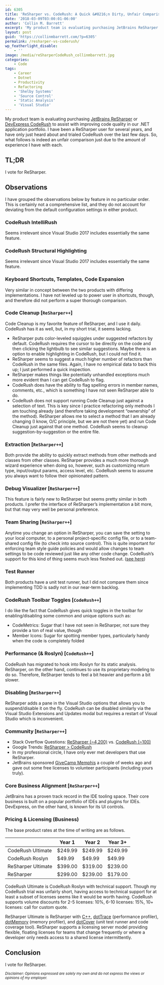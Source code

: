 ```yaml
---
id: 6305
title: 'ReSharper vs. CodeRush: A Quick &#8216;n Dirty, Unfair Comparison'
date: '2018-03-09T03:00:01-06:00'
author: 'Collin M. Barrett'
excerpt: 'My product team is evaluating purchasing JetBrains ReSharper or DevExpress CodeRush to assist with improving code quality in our .NET application portfolio. I jotted down some unfair observations of the two products after using ReSharper for a couple of years and CodeRush for a couple of days.'
layout: post
guid: 'https://collinmbarrett.com/?p=6305'
permalink: /resharper-vs-coderush/
wp_featherlight_disable:
    - ''
image: /media/reSharperCodeRush_collinmbarrett.jpg
categories:
    - Code
tags:
    - Career
    - Dotnet
    - Productivity
    - Refactoring
    - 'Shelby Systems'
    - 'Source Control'
    - 'Static Analysis'
    - 'Visual Studio'
---
```


My product team is evaluating purchasing [JetBrains ReSharper](https://www.jetbrains.com/resharper/) or [DevExpress CodeRush](https://www.devexpress.com/products/coderush/) to assist with improving code quality in our .NET application portfolio. I have been a ReSharper user for several years, and have only just heard about and trialed CodeRush over the last few days. So, what follows is indeed an unfair comparison just due to the amount of experience I have with each.

## TL;DR

I vote for ReSharper.

## Observations

I have grouped the observations below by feature in no particular order. This is certainly not a comprehensive list, and they do not account for deviating from the default configuration settings in either product.

### CodeRush IntelliRush

Seems irrelevant since Visual Studio 2017 includes essentially the same feature.

### CodeRush Structural Highlighting

Seems irrelevant since Visual Studio 2017 includes essentially the same feature.

### Keyboard Shortcuts, Templates, Code Expansion

Very similar in concept between the two products with differing implementations. I have not leveled up to power user in shortcuts, though, and therefore did not perform a super thorough comparison.

### Code Cleanup \[`ReSharper++`\]

Code Cleanup is my favorite feature of ReSharper, and I use it daily. CodeRush has it as well, but, in my short trial, it seems lacking.

- ReSharper puts color-leveled squiggles under suggested refactors by default. CodeRush requires the cursor to be directly on the code and then clicking the lightbulb to see similar suggestions. Maybe there is an option to enable highlighting in CodeRush, but I could not find it.
- ReSharper seems to suggest a much higher number of refactors than CodeRush in the same files. Again, I have no empirical data to back this up; I just performed a quick inspection.
- ReSharper makes things like potentially unhandled exceptions much more evident than I can get CodeRush to flag.
- CodeRush does have the ability to flag spelling errors in member names, comments, etc., which is something I have not seen ReSharper able to do.
- CodeRush does not support running Code Cleanup just against a selection of text. This is key since I practice refactoring only methods I am touching already (and therefore taking development “ownership” of the method). ReSharper allows me to select a method that I am already changing (I know, O/C principle, but we are not there yet) and run Code Cleanup just against that one method. CodeRush seems to cleanup suggestion-by-suggestion or the entire file.

### Extraction \[`ReSharper++`\]

Both provide the ability to quickly extract methods from other methods and classes from other classes. ReSharper provides a much more thorough wizard experience when doing so, however, such as customizing return type, input/output params, access level, etc. CodeRush seems to assume you always want to follow their opinionated pattern.

### Debug Visualizer \[`ReSharper++`\]

This feature is fairly new to ReSharper but seems pretty similar in both products. I prefer the interface of ReSharper’s implementation a bit more, but that may very well be personal preference.

### Team Sharing \[`ReSharper++`\]

Anytime you change an option in ReSharper, you can save the setting to your local computer, to a personal project-specific config file, or to a team-shared config file (to check into source control). This is quite important for enforcing team style guide policies and would allow changes to team settings to be code reviewed just like any other code change. CodeRush’s support for this kind of thing seems much less fleshed out. ([see here](https://supportcenter.devexpress.com/Ticket/Details/T368775/coderush-enforcing-same-code-analysis-rule-set-across-team-and-integrating-with-tfs-ci))

### Test Runner

Both products have a unit test runner, but I did not compare them since implementing TDD is sadly not in our near-term backlog.

### CodeRush Toolbar Toggles \[`CodeRush++`\]

I do like the fact that CodeRush gives quick toggles in the toolbar for enabling/disabling some common and unique options such as:

- CodeMetrics: Sugar that I have not seen in ReSharper, not sure they provide a ton of real value, though
- Member Icons: Sugar for spotting member types, particularly handy when the code is completely folded

### Performance (&amp; Roslyn) \[`CodeRush++`\]

CodeRush has migrated to hook into Roslyn for its static analysis. ReSharper, on the other hand, continues to use its proprietary modeling to do so. Therefore, ReSharper tends to feel a bit heavier and perform a bit slower.

### Disabling \[`ReSharper++`\]

ReSharper adds a pane in the Visual Studio options that allows you to suspend/disable it on the fly. CodeRush can be disabled similarly via the Visual Studio Extensions and Updates modal but requires a restart of Visual Studio which is inconvenient.

### Community \[`ReSharper++`\]

- Stack Overflow Questions: [ReSharper (~4,200)](https://stackoverflow.com/tags/resharper/info) vs. [CodeRush (~100)](https://stackoverflow.com/tags/coderush/info)
- Google Trends: [ReSharper &gt; CodeRush](https://trends.google.com/trends/explore?date=all&q=ReSharper,CodeRush)
- In my professional circle, I have only ever met developers that use ReSharper.
- JetBrains sponsored [GiveCamp Memphis](https://www.givecampmemphis.org/) a couple of weeks ago and gave out some free licenses to volunteer participants (including yours truly).

### Core Business Alignment \[`ReSharper++`\]

JetBrains has a proven track record in the IDE tooling space. Their core business is built on a popular portfolio of IDEs and plugins for IDEs. DevExpress, on the other hand, is known for its UI controls.

### Pricing &amp; Licensing (Business)

The base product rates at the time of writing are as follows.

|  | Year 1 | Year 2 | Year 3+ |
|---|---|---|---|
| CodeRush Ultimate | $249.99 | $249.99 | $249.99 |
| CodeRush Roslyn | $49.99 | $49.99 | $49.99 |
| ReSharper Ultimate | $399.00 | $319.00 | $239.00 |
| ReSharper | $299.00 | $239.00 | $179.00 |

CodeRush Ultimate is CodeRush Roslyn with technical support. Though my CodeRush trial was unfairly short, having access to technical support for at least a subset of licenses seems like it would be worth having. CodeRush supports volume discounts for 2-5 licenses: 10%, 6-10 licenses: 15%, 10+ licenses: call for custom quote.

ReSharper Ultimate is ReSharper with [C++](https://www.jetbrains.com/resharper-cpp/), [dotTrace](https://www.jetbrains.com/profiler/) (performance profiler), [dotMemory](https://www.jetbrains.com/dotmemory/) (memory profiler), and [dotCover](https://www.jetbrains.com/dotcover/) (unit test runner and code coverage tool). ReSharper supports a licensing server model providing flexible, floating licenses for teams that change frequently or where a developer only needs access to a shared license intermittently.

## Conclusion

I vote for ReSharper.

*<small>Disclaimer: Opinions expressed are solely my own and do not express the views or opinions of my employer.</small>*